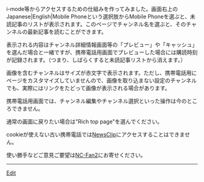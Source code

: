 ---
---
i-mode等からアクセスするための仕組みを作ってみました。画面右上のJapanese|English|Mobile Phoneという選択肢からMobile Phoneを選ぶと、未読記事のリストが表示されます。このページでチャンネル名を選ぶと、そのチャンネルの最新記事を読むことができます。

表示される内容はチャンネル詳細情報画面等の「プレビュー」や「キャッシュ」を選んだ場合と一緒ですが、携帯電話用画面でプレビューした場合には購読時刻が記録されます。（つまり、しばらくすると未読記事リストから消えます。）

画像を含むチャンネルはサイズが赤文字で表示されます。ただし、携帯電話用にページをカスタマイズしていませんので、画像を取り込まない設定のチャンネルでも、実際にはリンクをたどって画像が表示される場合があります。

携帯電話用画面では、チャンネル編集やチャンネル選択といった操作は今のところできません。

通常の画面に戻りたい場合は"Rich top page"を選んでください。

cookieが使えない古い携帯電話では[NewsClip](/NewsClip)にアクセスすることはできません。

使い勝手などご意見ご要望は[NC-Fan2](/NC-Fan2)にお寄せください。


----
[Edit](https://github.com/vitroid/vitroid.github.io/edit/master/MD/NewsClip_2004-9-4.md)
